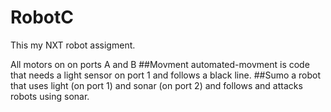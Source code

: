 # RobotC
This my NXT robot assigment.

All motors on on ports A and B
##Movment
automated-movment is code that needs a light sensor on port 1 and follows a black line.
##Sumo
a robot that uses light (on port 1) and sonar (on port 2) and follows and attacks robots using sonar.
